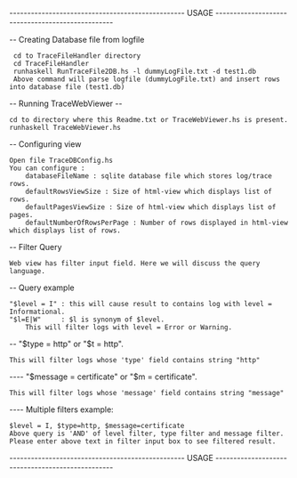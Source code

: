 
------------------------------------------------- USAGE -------------------------------------------------

-- Creating Database file from logfile
    
     cd to TraceFileHandler directory
     cd TraceFileHandler
     runhaskell RunTraceFile2DB.hs -l dummyLogFile.txt -d test1.db
     Above command will parse logfile (dummyLogFile.txt) and insert rows into database file (test1.db)


-- Running TraceWebViewer --

    cd to directory where this Readme.txt or TraceWebViewer.hs is present.
    runhaskell TraceWebViewer.hs 


-- Configuring view

    Open file TraceDBConfig.hs
    You can configure :
        databaseFileName : sqlite database file which stores log/trace rows.
        defaultRowsViewSize : Size of html-view which displays list of rows.
        defaultPagesViewSize : Size of html-view which displays list of pages.
        defaultNumberOfRowsPerPage : Number of rows displayed in html-view which displays list of rows.


-- Filter Query

    Web view has filter input field. Here we will discuss the query language.

-- Query example

    "$level = I" : this will cause result to contains log with level = Informational.
    "$l=E|W"     : $l is synonym of $level. 
        This will filter logs with level = Error or Warning.

-- "$type = http" or "$t = http". 

    This will filter logs whose 'type' field contains string "http"

---- "$message = certificate" or "$m = certificate". 
    
    This will filter logs whose 'message' field contains string "message"

---- Multiple filters example:
    
    $level = I, $type=http, $message=certificate
    Above query is 'AND' of level filter, type filter and message filter.
    Please enter above text in filter input box to see filtered result.

------------------------------------------------- USAGE -------------------------------------------------
